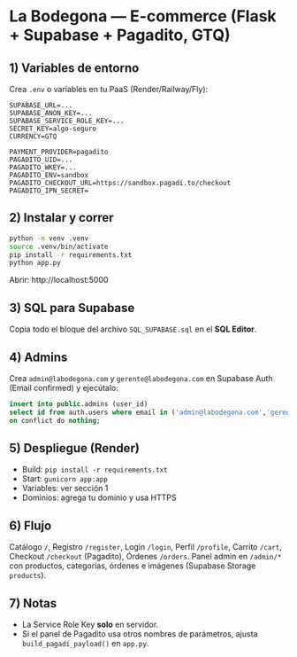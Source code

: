 # La Bodegona — E-commerce (Flask + Supabase + Pagadito, GTQ)

## 1) Variables de entorno
Crea `.env` o variables en tu PaaS (Render/Railway/Fly):
```
SUPABASE_URL=...
SUPABASE_ANON_KEY=...
SUPABASE_SERVICE_ROLE_KEY=...
SECRET_KEY=algo-seguro
CURRENCY=GTQ

PAYMENT_PROVIDER=pagadito
PAGADITO_UID=...
PAGADITO_WKEY=...
PAGADITO_ENV=sandbox
PAGADITO_CHECKOUT_URL=https://sandbox.pagadi.to/checkout
PAGADITO_IPN_SECRET=
```

## 2) Instalar y correr
```bash
python -m venv .venv
source .venv/bin/activate
pip install -r requirements.txt
python app.py
```
Abrir: http://localhost:5000

## 3) SQL para Supabase
Copia todo el bloque del archivo `SQL_SUPABASE.sql` en el **SQL Editor**.

## 4) Admins
Crea `admin@labodegona.com` y `gerente@labodegona.com` en Supabase Auth (Email confirmed) y ejecútalo:
```sql
insert into public.admins (user_id)
select id from auth.users where email in ('admin@labodegona.com','gerente@labodegona.com')
on conflict do nothing;
```

## 5) Despliegue (Render)
- Build: `pip install -r requirements.txt`
- Start: `gunicorn app:app`
- Variables: ver sección 1
- Dominios: agrega tu dominio y usa HTTPS

## 6) Flujo
Catálogo `/`, Registro `/register`, Login `/login`, Perfil `/profile`, Carrito `/cart`, Checkout `/checkout` (Pagadito), Órdenes `/orders`. Panel admin en `/admin/*` con productos, categorías, órdenes e imágenes (Supabase Storage `products`).

## 7) Notas
- La Service Role Key **solo** en servidor.
- Si el panel de Pagadito usa otros nombres de parámetros, ajusta `build_pagadi_payload()` en `app.py`.
